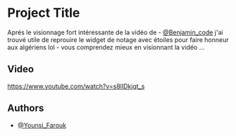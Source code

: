 
# Project Title

Aprés le visionnage fort intéressante de la vidéo de - [@Benjamin_code](https://www.github.com/bdebon) j'ai trouvé utile de reprouire le widget de notage avec étoiles pour faire honneur aux algériens lol - vous comprendez mieux en visionnant la vidéo ...


## Video
https://www.youtube.com/watch?v=s8lIDkjqt_s
## Authors

- [@Younsi_Farouk](https://www.github.com/pharouqy)

